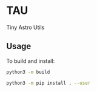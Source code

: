 # TAU

Tiny Astro Utils

## Usage

To build and install:

```bash
python3 -m build

python3 -m pip install . --user
```
